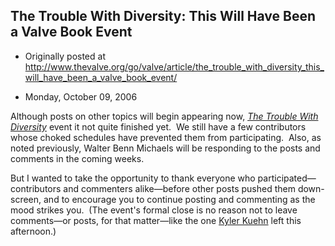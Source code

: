 ## The Trouble With Diversity: This Will Have Been a Valve Book Event

 * Originally posted at http://www.thevalve.org/go/valve/article/the_trouble_with_diversity_this_will_have_been_a_valve_book_event/

* Monday, October 09, 2006 

Although posts on other topics will begin appearing now, [_The Trouble With Diversity_](http://www.amazon.com/exec/obidos/ASIN/080507841X/diesekoschmar-20) event it not quite finished yet.  We still have a few contributors whose choked schedules have prevented them from participating.  Also, as noted previously, Walter Benn Michaels will be responding to the posts and comments in the coming weeks.    

But I wanted to take the opportunity to thank everyone who participated—contributors and commenters alike—before other posts pushed them down-screen, and to encourage you to continue posting and commenting as the mood strikes you.  (The event's formal close is no reason not to leave comments—or posts, for that matter—like the one [Kyler Kuehn](http://www.thevalve.org/go/valve/article/the_trouble_with_diversity_alan_wolfe_with_all_due_respect/#11921) left this afternoon.)

